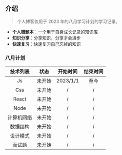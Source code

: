 ## 介绍

> 个人博客仅用于 2023 年的八月学习计划的学习记录。

- **个人错题本**：一个用于自身成长记录的知识库
- **知识分享**：分享知识，分享才会进步
- **快速复习**：快速复习自己忘掉的知识

### 八月计划

|  技术列表  |  状态  | 开始时间 | 结束时间 |
| :--------: | :----: | :------: | :------: |
|     Js     | 未开始 | 2023/1/1 |   至今   |
|    Css     | 未开始 |    /     |    /     |
|   React    | 未开始 |    /     |    /     |
|    Node    | 未开始 |    /     |    /     |
| 计算机网络 | 未开始 |    /     |    /     |
|  数据结构  | 未开始 |    /     |    /     |
|  设计模式  | 未开始 |    /     |    /     |
|   面试题   | 未开始 |    /     |    /     |
